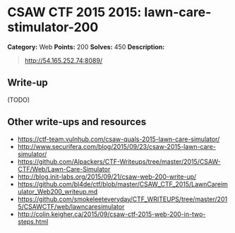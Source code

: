 # CSAW CTF 2015 2015: lawn-care-stimulator-200

**Category:** Web
**Points:** 200
**Solves:** 450
**Description:**

> http://54.165.252.74:8089/


## Write-up

(TODO)

## Other write-ups and resources

* <https://ctf-team.vulnhub.com/csaw-quals-2015-lawn-care-simulator/>
* <http://www.securifera.com/blog/2015/09/23/csaw-2015-lawn-care-simulator/>
* <https://github.com/Alpackers/CTF-Writeups/tree/master/2015/CSAW-CTF/Web/Lawn-Care-Simulator>
* <http://blog.init-labs.org/2015/09/21/csaw-web-200-write-up/>
* <https://github.com/bl4de/ctf/blob/master/CSAW_CTF_2015/LawnCareimulator_Web200_writeup.md>
* <https://github.com/smokeleeteveryday/CTF_WRITEUPS/tree/master/2015/CSAWCTF/web/lawncaresimulator>
* <http://colin.keigher.ca/2015/09/csaw-ctf-2015-web-200-in-two-steps.html>
